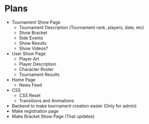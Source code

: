# Plans

- Tournament Show Page
    - Tournament Description (Tournament rank, players, date, etc)
    - Show Bracket
    - Side Events
    - Show Results
    - Show Videos?
- User Show Page
    - Player Art
    - Player Description
    - Character Roster
    - Tournament Results
- Home Page
    - News Feed
- CSS
    - CSS Reset
    - Transitions and Animations
- Backend to make tournament creation easier (Only for admin)
- Make registration page
- Make Bracket Show Page (That updates)